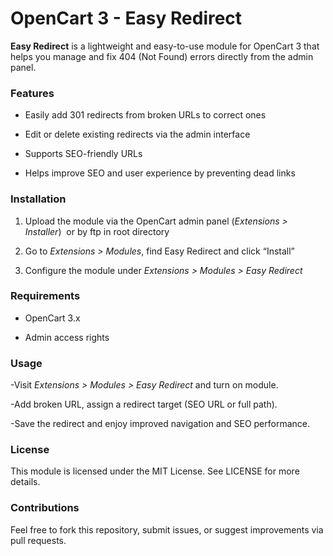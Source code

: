 # **OpenCart 3 - Easy Redirect** 

**Easy Redirect** is a lightweight and easy-to-use module for OpenCart 3 that helps you manage and fix 404 (Not Found) errors directly from the admin panel.

### **Features**

- Easily add 301 redirects from broken URLs to correct ones

- Edit or delete existing redirects via the admin interface

- Supports SEO-friendly URLs

- Helps improve SEO and user experience by preventing dead links

### **Installation**

1. Upload the module via the OpenCart admin panel (*Extensions > Installer*)  or by ftp in root directory

2. Go to *Extensions > Modules*, find Easy Redirect and click “Install”

3. Configure the module under *Extensions > Modules > Easy Redirect*

### **Requirements**

- OpenCart 3.x

- Admin access rights

### **Usage**

-Visit *Extensions > Modules > Easy Redirect* and turn on module.

-Add broken URL, assign a redirect target (SEO URL or full path).

-Save the redirect and enjoy improved navigation and SEO performance.

### **License**

This module is licensed under the MIT License. See LICENSE for more details.

### **Contributions**

Feel free to fork this repository, submit issues, or suggest improvements via pull requests.
